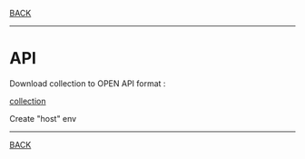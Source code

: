 [BACK](../README.md)
___
# API

Download collection to OPEN API format :

[collection](./collection.json)

Create "host" env

___
[BACK](../README.md)